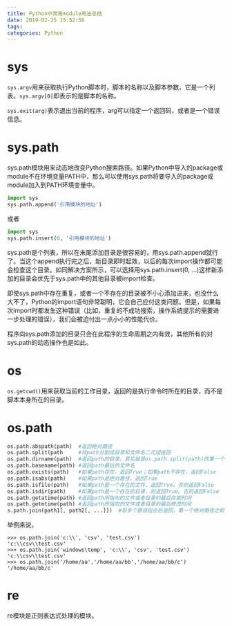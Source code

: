 ```yaml
---
title: Python中常用module用法总结
date: 2019-02-25 15:52:56
tags:
categories: Python
---
```


# sys

`sys.argv`用来获取执行Python脚本时，脚本的名称以及脚本参数，它是一个列表。`sys.argv[0]`即表示的是脚本的名称。

`sys.exit(arg)`表示退出当前的程序，arg可以指定一个返回码，或者是一个错误信息。

# sys.path

sys.path模块用来动态地改变Python搜索路径。如果Python中导入的package或module不在环境变量PATH中，那么可以使用sys.path将要导入的package或module加入到PATH环境变量中。

```python
import sys
sys.path.append('引用模块的地址')
```

或者

```python
import sys
sys.path.insert(0, '引用模块的地址')
```

sys.path是个列表，所以在末尾添加目录是很容易的，用sys.path.append就行了。当这个append执行完之后，新目录即时起效，以后的每次import操作都可能会检查这个目录。如同解决方案所示，可以选择用sys.path.insert(0, …)这样新添加的目录会优先于sys.path中的其他目录被import检查。

即使sys.path中存在重复，或者一个不存在的目录被不小心添加进来，也没什么大不了，Python的import语句非常聪明，它会自己应付这类问题。但是，如果每次import时都发生这种错误（比如，重复的不成功搜索，操作系统提示的需要进一步处理的错误），我们会被迫付出一点小小的性能代价。

程序向sys.path添加的目录只会在此程序的生命周期之内有效，其他所有的对sys.path的动态操作也是如此。

# os

`os.getcwd()`用来获取当前的工作目录，返回的是执行命令时所在的目录，而不是脚本本身所在的目录。

# os.path

```python
os.path.abspath(path)  #返回绝对路径
os.path.split(path     #将path分割成目录和文件名二元组返回
os.path.dirname(path)  #返回path的目录。其实就是os.path.split(path)的第一个元素
os.path.basename(path) #返回path最后的文件名
os.path.exists(path)   #如果path存在，返回True；如果path不存在，返回False
os.path.isabs(path)    #如果path是绝对路径，返回True
os.path.isfile(path)   #如果path是一个存在的文件，返回True。否则返回False
os.path.isdir(path)    #如果path是一个存在的目录，则返回True。否则返回False
os.path.getatime(path) #返回path所指向的文件或者目录的最后存取时间
os.path.getmtime(path) #返回path所指向的文件或者目录的最后修改时间 
s.path.join(path1[, path2[, ...]])  #将多个路径组合后返回，第一个绝对路径之前的参数将被忽略。
```

举例来说，

    >>> os.path.join('c:\\', 'csv', 'test.csv')
    'c:\\csv\\test.csv'
    >>> os.path.join('windows\temp', 'c:\\', 'csv', 'test.csv')
    'c:\\csv\\test.csv'
    >>> os.path.join('/home/aa','/home/aa/bb','/home/aa/bb/c')
    '/home/aa/bb/c'

# re

re模块是正则表达式处理的模块。
